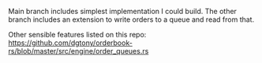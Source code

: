 Main branch includes simplest implementation I could build.
The other branch includes an extension to write orders to a queue and read from that.


Other sensible features listed on this repo: https://github.com/dgtony/orderbook-rs/blob/master/src/engine/order_queues.rs
